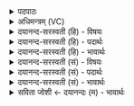 <details><summary>पदपाठः</summary>

उ॒भे इत्यु॒भे। सु॒श्च॒न्द्र॒। सु॒च॒न्द्रेति॑ सुऽचन्द्र। स॒र्पिषः॑। दर्वी॒ इति॒ दर्वी॑। श्री॒णी॒षे॒। आ॒सनि॑। उ॒तो इत्यु॒तो। नः॒। उत्। पु॒पू॒र्याः॒। उ॒क्थेषु॑। श॒व॒सः॒। प॒ते॒। इष॑म्। स्तो॒तृभ्य॒ इति॑ स्तो॒तृऽभ्यः॑। आ। भ॒र॒। ४३।
</details>

<details><summary>अधिमन्त्रम् (VC)</summary>

- अग्निर्देवता
- परमेष्ठी ऋषिः
- निचृत्पङ्क्तिः
- पञ्चमः
</details>

<details><summary>दयानन्द-सरस्वती (हि) - विषयः</summary>

फिर वह क्या करे, यह विषय अगले मन्त्र में कहा है ॥
</details>

<details><summary>दयानन्द-सरस्वती (हि) - पदार्थः</summary>

पदार्थान्वयभाषाः -  हे (सुश्चन्द) सुन्दर आनन्ददाता अध्यापक पुरुष ! आप (सर्पिषः) घी के (दर्वी) चलाने पकड़ने की दो कर्छी से (श्रीणीषे) पकाने के समान (आसनि) मुख में (उभे) पढ़ने पढ़ाने की दो क्रियाओं को (आभर) धारण कीजिये। हे (शवसः) बल के (पते) रक्षकजन ! तू (उक्थेषु) कहने-सुनने योग्य वेदविभागों में (नः) हमारे (उतो) और (स्तोतृभ्यः) विद्वानों के लिये (इषम्) अन्नादि पदार्थों को (उत्पुपूर्याः) उत्कृष्टता से पूरण कर ॥४३ ॥
</details>

<details><summary>दयानन्द-सरस्वती (हि) - भावार्थः</summary>

भावार्थभाषाः -  जैसे ऋत्विज् लोग घृत को शोध कर्छी से अग्नि में होम कर और वायु तथा वर्षाजल को रोगनाशक करके सब को सुखी करते हैं, वैसे ही अध्यापक लोगों को चाहिये कि विद्यार्थियों के मन अच्छी शिक्षा से शोध कर उन को विद्यादान दे के आत्माओं को पवित्र कर सब को सुखी करें ॥४३ ॥
</details>

<details><summary>दयानन्द-सरस्वती (सं) - विषयः</summary>

पुनः स किं कुर्यादित्याह ॥
</details>

<details><summary>दयानन्द-सरस्वती (सं) - पदार्थः</summary>

पदार्थान्वयभाषाः -  हे सुश्चन्द्र ! त्वं सर्पिषो दर्वी श्रीणीष इवासन्युभे आ भर। हे शवसस्पते ! त्वमुक्थेषु नोऽस्मभ्यमुतो अपि स्तोतृभ्य इषं चोत्पुपूर्याः ॥४३ ॥
</details>

<details><summary>दयानन्द-सरस्वती (सं) - भावार्थः</summary>

भावार्थभाषाः -  यथर्त्विजो घृतं संशोध्य दर्व्याऽग्नौ हुत्वा वायुवृष्टिजले रोगनाशके कृत्वा सर्वान् सुखयन्ति। तथैवाध्यापका विद्यार्थिमनांसि सुशिक्षा संशोध्य तत्र विद्या हुत्वाऽऽत्मनः पवित्रीकृत्य सर्वान् प्राणिनः सुखयेयुः ॥४३ ॥
</details>

<details><summary>सविता जोशी ← दयानन्दः (म) - भावार्थः</summary>

भावार्थभाषाः -  ज्याप्रमाणे ऋत्विज लोक घृत गाळून चिमट्याने तुपाचे भांडे धरून अग्नीत तूप घालून होम करतात व वायू आणि वृष्टी यांना रोगनाशक बनवितात आणि सर्वांना सुखी करतात तसे अध्यापकांनी विद्यार्थ्यांची मने चांगल्या शिक्षणाने संस्कारित करून विद्यादानाने त्यांच्या आत्म्यांना पवित्र करावे व सर्वांना सुखी करावे.
</details>